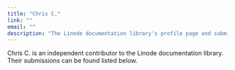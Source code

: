 ```yaml
---
title: "Chris C."
link: ""
email: ""
description: "The Linode documentation library's profile page and submission listing for Chris C."
---
```


Chris C. is an independent contributor to the Linode documentation library. Their submissions can be found listed below.